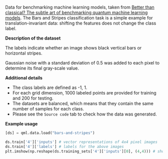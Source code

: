 Data for benchmarking machine learning models, taken from
[Better than classical? The subtle art of benchmarking quantum machine learning models](https://arxiv.org/abs/2403.07059).
The Bars and Stripes classification task is a simple example for translation-invariant data:
shifting the features does not change the class label. 

**Description of the dataset**

The labels indicate whether an image shows black vertical bars or horizontal stripes.

Gaussian noise with a standard deviation of 0.5 was added to each pixel to determine its final gray-scale value. 

**Additional details**

- The class labels are defined as -1, 1.
- For each grid dimension, 1000 labeled points are provided for training and 200 for testing.
- The datasets are balanced, which means that they contain the same number of samples for each class.
- Please see the ``Source code`` tab to check how the data was generated.

**Example usage**

```python
[ds] = qml.data.load("bars-and-stripes")

ds.train['4']['inputs'] # vector representations of 4x4 pixel images
ds.train['4']['labels'] # labels for the above images
plt.imshow(np.reshape(ds.training_sets['4']['inputs'][0], (4,4))) # show one of the 4x4 images
```
